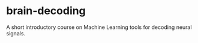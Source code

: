 # brain-decoding
A short introductory course on Machine Learning tools for decoding neural signals.

